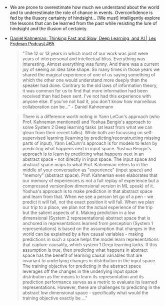 * We are prone to overestimate how much we understand about the world and to underestimate the role of chance in events. Overconfidence is fed by the illusory certainty of hindsight... [We must] intelligently explore the lessons that can be learned from the past while resisting the lure of hindsight and the illusion of certainty.

* [Daniel Kahneman: Thinking Fast and Slow, Deep Learning, and AI | Lex Fridman Podcast #65](https://youtu.be/UwwBG-MbniY)
    > "The 12 or 13 years in which most of our work was joint were years of interpersonal and intellectual bliss. Everything was interesting. Almost everything was funny. And there was a current joy of seeing an idea take shape. So many times in those years we shared the magical experience of one of us saying something of which the other one would understand more deeply than the speaker had done. Contrary to the old laws of information theory, it was common for us to find that more information had been received than had been sent. I've not had this experience with anyone else. If you've not had it, you don't know how marvellous collaboration can be..." - Daniel Kahnemann

    > There is a difference worth noting in Yann LeCun's approach (who Prof. Kahneman mentioned)  and Yoshua Bengio's approach to solve System 2 Deep learning tasks (at least from what we can glean from their recent talks).
    While both are focussing on self-supervised learning (learning by predicting/reconstructing missing parts of input), Yann LeCunn's approach is for models to learn by predicting what happens next in input space. Yoshua Bengio's approach is to learn by predicting what happens next in an abstract space - not directly in input space. The input space and abstract space maps to what Prof. Kahneman refers to in the middle of your conversation as "experience" (input space) and "memory" (abstract space). Prof. Kahneman even elaborates that our memory of experiences is not a full replay of experience but a compressed version(low dimensional version in ML speak) of it.
    Yoshua's approach is to make prediction in that abstract space and learn from that. When we see a person let go of a pen - we predict it will fall, not the exact position it will fall. When we plan our trip to a place, we plan not the actual experience of the trip but the salient aspects of it. Making prediction in a low dimensional (System 2 representations) abstract space that is anchored in representations learned from perception (System 1 representations)  is based on the assumption that changes in the world can be explained by a few causal variables - making predictions in such a space helps the model learn representations that capture causality, which system 1 Deep learning lacks. If this assumption is true, then predicting what happens in abstract space has the benefit of learning causal variables that are invariant to underlying changes in distribution in the input space. The training objective for predicting in the abstract space leverages off the changes in the underlying input space distribution as the means to learn its representation and its prediction performance serves as a metric to evaluate its learned representations. However, there are challenges to predicting in the abstract low dimensional space  - specifically what would the training objective exactly be ..."

